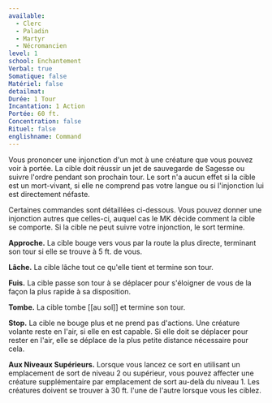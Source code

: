 ```yaml
---
available:
  - Clerc
  - Paladin
  - Martyr
  - Nécromancien
level: 1
school: Enchantement
Verbal: true
Somatique: false
Matériel: false
detailmat: 
Durée: 1 Tour
Incantation: 1 Action
Portée: 60 ft.
Concentration: false
Rituel: false
englishname: Command
---
```

Vous prononcer une injonction d'un mot à une créature que vous pouvez voir à portée. La cible doit réussir un jet de sauvegarde de Sagesse ou suivre l'ordre pendant son prochain tour. Le sort n'a aucun effet si la cible est un mort-vivant, si elle ne comprend pas votre langue ou si l'injonction lui est directement néfaste.

Certaines commandes sont détaillées ci-dessous. Vous pouvez donner une injonction autres que celles-ci, auquel cas le MK décide comment la cible se comporte. Si la cible ne peut suivre votre injonction, le sort termine.

**Approche.** La cible bouge vers vous par la route la plus directe, terminant son tour si elle se trouve à 5 ft. de vous.

**Lâche.** La cible lâche tout ce qu'elle tient et termine son tour.

**Fuis.** La cible passe son tour à se déplacer pour s'éloigner de vous de la façon la plus rapide à sa disposition.

**Tombe.** La cible tombe [[au sol]] et termine son tour.

**Stop.** La cible ne bouge plus et ne prend pas d'actions. Une créature volante reste en l'air, si elle en est capable. Si elle doit se déplacer pour rester en l'air, elle se déplace de la plus petite distance nécessaire pour cela.

**Aux Niveaux Supérieurs.** Lorsque vous lancez ce sort en utilisant un emplacement de sort de niveau 2 ou supérieur, vous pouvez affecter une créature supplémentaire par emplacement de sort au-delà du niveau 1. Les créatures doivent se trouver à 30 ft. l'une de l'autre lorsque vous les ciblez.
